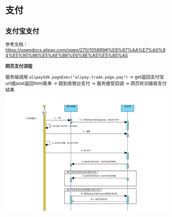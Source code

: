# 支付

## 支付宝支付

参考文档：https://opendocs.alipay.com/open/270/105899#%E8%87%AA%E7%A0%94%E5%95%86%E5%AE%B6%E6%8E%A5%E5%85%A5

**网页支付流程**

服务端调用 `alipaySdk.pageExec("alipay.trade.page.pay")` -> get返回支付宝url或post返回html表单 -> 跳到收银台支付 -> 服务接受回调 -> 网页轮训接收支付结果

![支付宝支付](../img/alipay.png)

